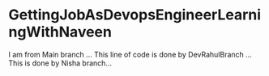# GettingJobAsDevopsEngineerLearningWithNaveen
I am from Main branch ... 
This line of code is done by DevRahulBranch ...
This is done by Nisha branch...
